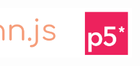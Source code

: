 
<p align="center">
  <img src="assets/logo.svg" style="position:relative;left: -420px" width="60%">
</p>

